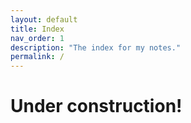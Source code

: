 ```yaml
---
layout: default
title: Index
nav_order: 1
description: "The index for my notes."
permalink: /
---
```

# Under construction!